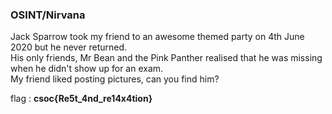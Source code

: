 ### OSINT/Nirvana
Jack Sparrow took my friend to an awesome themed party on 4th June 2020 but he never returned. \
His only friends, Mr Bean and the Pink Panther realised that he was missing when he didn't show up for an exam. \
My friend liked posting pictures, can you find him?

flag : **csoc\{Re5t_4nd_re14x4tion}**